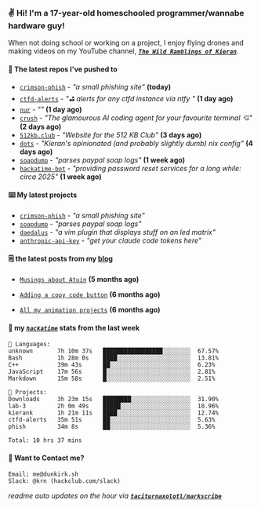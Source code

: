 ### ✌️ Hi! I'm a 17-year-old homeschooled programmer/wannabe hardware guy!

When not doing school or working on a project, I enjoy flying drones and making videos on my YouTube channel, [**_`The Wild Ramblings of Kieran`_**](https://youtube.com/@kieran.rambles).

#### 👷 The latest repos I've pushed to

- [`crimson-phish`](https://github.com/taciturnaxolotl/crimson-phish) - _"a small phishing site"_ **(today)**
- [`ctfd-alerts`](https://github.com/taciturnaxolotl/ctfd-alerts) - _"⛳ alerts for any ctfd instance via ntfy "_ **(1 day ago)**
- [`nur`](https://github.com/charmbracelet/nur) - _""_ **(1 day ago)**
- [`crush`](https://github.com/charmbracelet/crush) - _"The glamourous AI coding agent for your favourite terminal 💘"_ **(2 days ago)**
- [`512kb.club`](https://github.com/kevquirk/512kb.club) - _"Website for the 512 KB Club"_ **(3 days ago)**
- [`dots`](https://github.com/taciturnaxolotl/dots) - _"Kieran's opinionated (and probably slightly dumb) nix config"_ **(4 days ago)**
- [`soapdump`](https://github.com/taciturnaxolotl/soapdump) - _"parses paypal soap logs"_ **(1 week ago)**
- [`hackatime-bot`](https://github.com/taciturnaxolotl/hackatime-bot) - _"providing password reset services for a long while: circa 2025"_ **(1 week ago)**

#### ⌨️ My latest projects

- [`crimson-phish`](https://github.com/taciturnaxolotl/crimson-phish) - _"a small phishing site"_
- [`soapdump`](https://github.com/taciturnaxolotl/soapdump) - _"parses paypal soap logs"_
- [`daedalus`](https://github.com/taciturnaxolotl/daedalus) - _"a vim plugin that displays stuff on an led matrix"_
- [`anthropic-api-key`](https://github.com/taciturnaxolotl/anthropic-api-key) - _"get your claude code tokens here"_

#### 🗒️ the latest posts from my [blog](https://dunkirk.sh)

- [`Musings about Atuin`](https://dunkirk.sh/blog/atuin/) **(5 months ago)**

- [`Adding a copy code button`](https://dunkirk.sh/blog/adding-a-copy-button/) **(6 months ago)**

- [`All my animation projects`](https://dunkirk.sh/blog/my-animations/) **(6 months ago)**



#### 📡 my [_`hackatime`_](https://waka.hackclub.com) stats from the last week

```text
💾 Languages:
unknown       7h 10m 37s   █████████████████░░░░░░░░  67.57%
Bash          1h 28m 0s    ████░░░░░░░░░░░░░░░░░░░░░  13.81%
C++           39m 43s      ██░░░░░░░░░░░░░░░░░░░░░░░  6.23%
JavaScript    17m 56s      █░░░░░░░░░░░░░░░░░░░░░░░░  2.81%
Markdown      15m 58s      █░░░░░░░░░░░░░░░░░░░░░░░░  2.51%

💼 Projects:
Downloads     3h 23m 15s   ████████░░░░░░░░░░░░░░░░░  31.90%
lab-3         2h 0m 49s    █████░░░░░░░░░░░░░░░░░░░░  18.96%
kierank       1h 21m 11s   ████░░░░░░░░░░░░░░░░░░░░░  12.74%
ctfd-alerts   35m 51s      ██░░░░░░░░░░░░░░░░░░░░░░░  5.63%
phish         34m 8s       ██░░░░░░░░░░░░░░░░░░░░░░░  5.36%

Total: 10 hrs 37 mins
```

#### 📮 Want to Contact me?

```text
Email: me@dunkirk.sh
Slack: @krn (hackclub.com/slack)
```

_readme auto updates on the hour via [**`taciturnaxolotl/markscribe`**](https://github.com/taciturnaxolotl/markscribe)_
